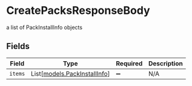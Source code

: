 # CreatePacksResponseBody

a list of PackInstallInfo objects


## Fields

| Field                                                        | Type                                                         | Required                                                     | Description                                                  |
| ------------------------------------------------------------ | ------------------------------------------------------------ | ------------------------------------------------------------ | ------------------------------------------------------------ |
| `items`                                                      | List[[models.PackInstallInfo](../models/packinstallinfo.md)] | :heavy_minus_sign:                                           | N/A                                                          |